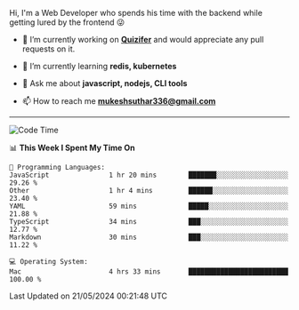 Hi, I'm a Web Developer who spends his time with the backend while getting lured by the frontend 😜

- 🔭 I’m currently working on **[Quizifer](https://github.com/SutharMukesh/Quizifer/)** and would appreciate any pull requests on it.

- 🌱 I’m currently learning **redis, kubernetes**

- 💬 Ask me about **javascript, nodejs, CLI tools**

- 📫 How to reach me **mukeshsuthar336@gmail.com**

---
<!--START_SECTION:waka-->
![Code Time](http://img.shields.io/badge/Code%20Time-2%2C962%20hrs%2057%20mins-blue)

📊 **This Week I Spent My Time On** 

```text
💬 Programming Languages: 
JavaScript               1 hr 20 mins        ███████░░░░░░░░░░░░░░░░░░   29.26 % 
Other                    1 hr 4 mins         ██████░░░░░░░░░░░░░░░░░░░   23.40 % 
YAML                     59 mins             █████░░░░░░░░░░░░░░░░░░░░   21.88 % 
TypeScript               34 mins             ███░░░░░░░░░░░░░░░░░░░░░░   12.77 % 
Markdown                 30 mins             ███░░░░░░░░░░░░░░░░░░░░░░   11.22 % 

💻 Operating System: 
Mac                      4 hrs 33 mins       █████████████████████████   100.00 % 
```


 Last Updated on 21/05/2024 00:21:48 UTC
<!--END_SECTION:waka-->
